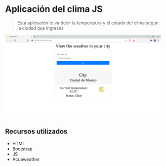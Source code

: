 # Aplicación del clima JS
> Esta aplicación te va decir la temperatura y el estado del clima segun la ciudad que ingreses

![alt text](docs/screenshot.png)

## Recursos utilizados
* HTML
* Bootstrap
* JS
* Acuaweather